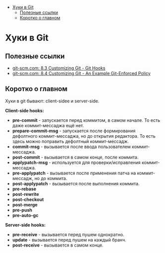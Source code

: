 <!--ts-->
* [Хуки в Git](./hooks.md#хуки-в-git)
   * [Полезные ссылки](./hooks.md#полезные-ссылки)
   * [Коротко о главном](./hooks.md#коротко-о-главном)
<!--te-->

# Хуки в Git

## Полезные ссылки
  * [git-scm.com: 8.3 Customizing Git - Git Hooks](https://git-scm.com/book/en/v2/Customizing-Git-Git-Hooks)
  * [git-scm.com: 8.4 Customizing Git - An Example Git-Enforced Policy
](https://git-scm.com/book/en/v2/Customizing-Git-An-Example-Git-Enforced-Policy#_an_example_git_enforced_policy)

## Коротко о главном

Хуки в git бывают: client-sidee и server-side.

**Client-side hooks:**
  * **pre-commit** - запускается перед коммитом, в самом начале. То есть даже коммит-мессаджа ещё нет.
  * **prepare-commit-msg** - запускается после формирования дефолтного коммит-мессаджа, но до открытия редактора. То есть здесь можно поправить дефолтный коммит-мессадж.
  * **commit-msg** - вызывается после ввода пользователем коммит-мессаджа.
  * **post-commit** - вызывается в самом конце, после коммита.
  * **applypatch-msg** - используется для проверки/исправления коммит-мессаджа.
  * **pre-applypatch** - вызывается после применения патча на коммит-мессадж, но до коммита.
  * **post-applypatch** - вызывается после выполнения коммита.
  * **pre-rebase**
  * **post-rewrite**
  * **post-checkout**
  * **post-merge**
  * **pre-push**
  * **pre-auto-gc**

**Server-side hooks:**
  * **pre-receive** - вызывается перед пушем однократно.
  * **update** - вызывается перед пушем на каждый бранч.
  * **post-receive** - вызывается в самом конце.

<!-- foo v=0-->
